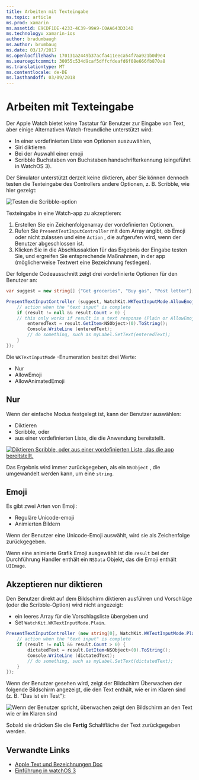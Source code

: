 ```yaml
---
title: Arbeiten mit Texteingabe
ms.topic: article
ms.prod: xamarin
ms.assetid: E9CDF1DE-4233-4C39-99A9-C0AA643D314D
ms.technology: xamarin-ios
author: bradumbaugh
ms.author: brumbaug
ms.date: 03/17/2017
ms.openlocfilehash: 170131a2449b37acfa411eeca54f7aa921b0d9e4
ms.sourcegitcommit: 30055c534d9caf5dffcfdeafd6f08e666fb870a8
ms.translationtype: MT
ms.contentlocale: de-DE
ms.lasthandoff: 03/09/2018
---
```

# <a name="working-with-text-input"></a>Arbeiten mit Texteingabe

Der Apple Watch bietet keine Tastatur für Benutzer zur Eingabe von Text, aber einige Alternativen Watch-freundliche unterstützt wird:

- In einer vordefinierten Liste von Optionen auszuwählen,
- Siri diktieren
- Bei der Auswahl einer emoji
- Scribble Buchstaben von Buchstaben handschrifterkennung (eingeführt in WatchOS 3).

Der Simulator unterstützt derzeit keine diktieren, aber Sie können dennoch testen die Texteingabe des Controllers andere Optionen, z. B. Scribble, wie hier gezeigt:

![](text-input-images/textinput-sml.png "Testen die Scribble-option")

Texteingabe in eine Watch-app zu akzeptieren:

1. Erstellen Sie ein Zeichenfolgenarray der vordefinierten Optionen.
2. Rufen Sie `PresentTextInputController` mit dem Array angibt, ob Emoji oder nicht zulassen und eine `Action` , die aufgerufen wird, wenn der Benutzer abgeschlossen ist.
3. Klicken Sie in die Abschlussaktion für das Ergebnis der Eingabe testen Sie, und ergreifen Sie entsprechende Maßnahmen, in der app (möglicherweise Textwert eine Bezeichnung festlegen).

Der folgende Codeausschnitt zeigt drei vordefinierte Optionen für den Benutzer an:

```csharp
var suggest = new string[] {"Get groceries", "Buy gas", "Post letter"};

PresentTextInputController (suggest, WatchKit.WKTextInputMode.AllowEmoji, (result) => {
    // action when the "text input" is complete
    if (result != null && result.Count > 0) {
    // this only works if result is a text response (Plain or AllowEmoji)
        enteredText = result.GetItem<NSObject>(0).ToString();
        Console.WriteLine (enteredText);
        // do something, such as myLabel.SetText(enteredText);
    }
});
```

Die `WKTextInputMode` -Enumeration besitzt drei Werte:

- Nur
- AllowEmoji
- AllowAnimatedEmoji

## <a name="plain"></a>Nur

Wenn der einfache Modus festgelegt ist, kann der Benutzer auswählen:

- Diktieren
- Scribble, oder
- aus einer vordefinierten Liste, die die Anwendung bereitstellt.

[![](text-input-images/plain-scribble-sml.png "Diktieren Scribble, oder aus einer vordefinierten Liste, das die app bereitstellt.")](text-input-images/plain-scribble.png#lightbox)

Das Ergebnis wird immer zurückgegeben, als ein `NSObject` , die umgewandelt werden kann, um eine `string`.

## <a name="emoji"></a>Emoji

Es gibt zwei Arten von Emoji:

- Reguläre Unicode-emoji
- Animierten Bildern

Wenn der Benutzer eine Unicode-Emoji auswählt, wird sie als Zeichenfolge zurückgegeben.

Wenn eine animierte Grafik Emoji ausgewählt ist die `result` bei der Durchführung Handler enthält ein `NSData` Objekt, das die Emoji enthält `UIImage`.

## <a name="accepting-dictation-only"></a>Akzeptieren nur diktieren

Den Benutzer direkt auf dem Bildschirm diktieren ausführen und Vorschläge (oder die Scribble-Option) wird nicht angezeigt:

- ein leeres Array für die Vorschlagsliste übergeben und
- Set `WatchKit.WKTextInputMode.Plain`.

```csharp
PresentTextInputController (new string[0], WatchKit.WKTextInputMode.Plain, (result) => {
    // action when the "text input" is complete
    if (result != null && result.Count > 0) {
        dictatedText = result.GetItem<NSObject>(0).ToString();
        Console.WriteLine (dictatedText);
        // do something, such as myLabel.SetText(dictatedText);
    }
});
```

Wenn der Benutzer gesehen wird, zeigt der Bildschirm Überwachen der folgende Bildschirm angezeigt, die den Text enthält, wie er im Klaren sind (z. B. "Das ist ein Test"):

![](text-input-images/dictation.png "Wenn der Benutzer spricht, überwachen zeigt den Bildschirm an den Text wie er im Klaren sind")

Sobald sie drücken Sie die **Fertig** Schaltfläche der Text zurückgegeben werden.



## <a name="related-links"></a>Verwandte Links

- [Apple Text und Bezeichnungen Doc](https://developer.apple.com/library/ios/documentation/General/Conceptual/WatchKitProgrammingGuide/TextandLabels.html)
- [Einführung in watchOS 3](~/ios/watchos/platform/introduction-to-watchos3/index.md)
